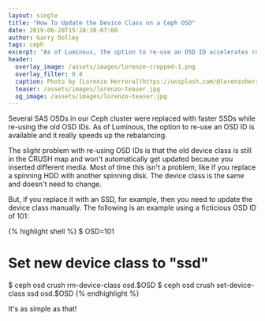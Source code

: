 ```yaml
---
layout: single
title: "How To Update the Device Class on a Ceph OSD"
date: 2019-06-28T15:28:38-07:00
author: Garry Dolley
tags: ceph
excerpt: "As of Luminous, the option to re-use an OSD ID accelerates rebalancing"
header:
  overlay_image: /assets/images/lorenze-cropped-1.png
  overlay_filter: 0.4
  caption: Photo by [Lorenzo Herrera](https://unsplash.com/@lorenzoherrera?utm_source=unsplash&utm_medium=referral&utm_content=creditCopyText)
  teaser: /assets/images/lorenzo-teaser.jpg
  og_image: /assets/images/lorenzo-teaser.jpg
---
```


Several SAS OSDs in our Ceph cluster were replaced with faster SSDs
while re-using the old OSD IDs.  As of Luminous, the option to re-use an
OSD ID is available and it really speeds up the rebalancing.

The slight problem with re-using OSD IDs is that the old device class is
still in the CRUSH map and won't automatically get updated because you
inserted different media.  Most of time this isn't a problem, like if
you replace a spinning HDD with another spinning disk.  The device class
is the same and doesn't need to change.

But, if you replace it with an SSD, for example, then you need to update
the device class manually.  The following is an example using a
ficticious OSD ID of 101:

{% highlight shell %}
$ OSD=101

# Set new device class to "ssd"
$ ceph osd crush rm-device-class osd.$OSD
$ ceph osd crush set-device-class ssd osd.$OSD
{% endhighlight %}

It's as simple as that!
